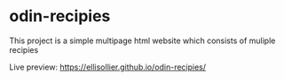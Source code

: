 # odin-recipies

This project is a simple multipage html website which consists of muliple recipies

Live preview: https://ellisollier.github.io/odin-recipies/